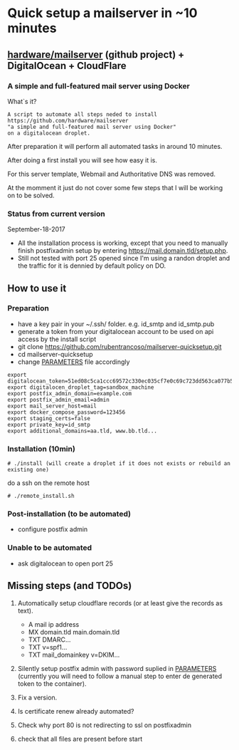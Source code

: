 # Quick setup a mailserver in ~10 minutes
## [hardware/mailserver](https://github.com/hardware/mailserver) (github project) + DigitalOcean + CloudFlare
### A simple and full-featured mail server using Docker

What`s it?

```
A script to automate all steps neded to install 
https://github.com/hardware/mailserver 
"a simple and full-featured mail server using Docker" 
on a digitalocean droplet.
```
After preparation it will perform all automated tasks in around 10 minutes.

After doing a first install you will see how easy it is.

For this server template, Webmail and Authoritative DNS was removed.

At the momment it just do not cover some few steps that I will be working on to be solved.

### Status from current version

September-18-2017
- All the installation process is working, except that you need to manually finish postfixadmin setup by entering https://mail.domain.tld/setup.php.
- Still not tested with port 25 opened since I'm using a randon droplet and the traffic for it is dennied by default policy on DO.

## How to use it

### Preparation

- have a key pair in your ~/.ssh/ folder. e.g. id_smtp and id_smtp.pub
- generate a token from your digitalocean account to be used on api access by the install script
- git clone https://github.com/rubentrancoso/mailserver-quicksetup.git
- cd mailserver-quicksetup
- change [PARAMETERS](PARAMETERS) file accordingly

```
export digitalocean_token=51ed08c5ca1ccc69572c330ec035cf7e0c69c723dd563ca077b51d2cbf6ba066
export digitalocen_droplet_tag=sandbox_machine
export postfix_admin_domain=example.com
export postfix_admin_email=admin
export mail_server_host=mail
export docker_compose_password=123456
export staging_certs=false
export private_key=id_smtp
export additional_domains=aa.tld, www.bb.tld...
```

### Installation (10min)
```
# ./install (will create a droplet if it does not exists or rebuild an existing one)
```

do a ssh on the remote host

```
# ./remote_install.sh
```
### Post-installation (to be automated)

- configure postfix admin

### Unable to be automated

- ask digitalocean to open port 25

## Missing steps (and TODOs)

1. Automatically setup cloudflare records (or at least give the records as text).

   - A mail ip address
   - MX domain.tld main.domain.tld
   - TXT DMARC...
   - TXT v=spf1...
   - TXT mail_domainkey v=DKIM...
   
2. Silently setup postfix admin with password suplied in [PARAMETERS](PARAMETERS) (currently you will need to follow a manual step to enter de generated token to the container).

3. Fix a version.

4. Is certificate renew already automated?

5. Check why port 80 is not redirecting to ssl on postfixadmin

6. check that all files are present before start
